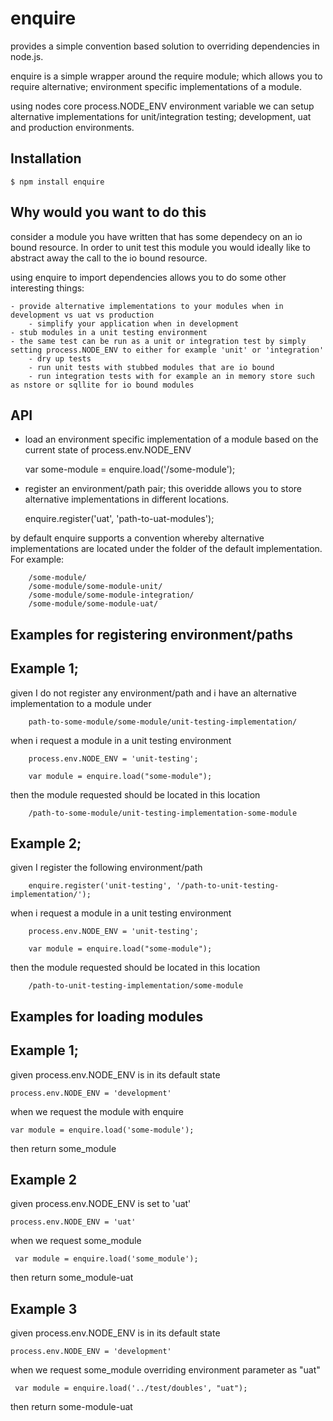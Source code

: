 # enquire

   provides a simple convention based solution to overriding dependencies in node.js.

   enquire is a simple wrapper around the require module; which allows you to require alternative; environment specific implementations of a module.

   using nodes core process.NODE_ENV environment variable we can setup alternative implementations for unit/integration testing; development, uat and production environments.


## Installation

    $ npm install enquire



## Why would you want to do this

   consider a module you have written that has some dependecy on an io bound resource. In order to unit test this module you would ideally like to abstract away the call to the io bound resource.

   using enquire to import dependencies allows you to do some other interesting things:

 	- provide alternative implementations to your modules when in development vs uat vs production
		- simplify your application when in development  
    - stub modules in a unit testing environment
    - the same test can be run as a unit or integration test by simply setting process.NODE_ENV to either for example 'unit' or 'integration'
    	- dry up tests 
        - run unit tests with stubbed modules that are io bound
        - run integration tests with for example an in memory store such as nstore or sqllite for io bound modules
 
## API

   - load an environment specific implementation of a module based on the current state of process.env.NODE_ENV

		var some-module = enquire.load('/some-module');

   - register an environment/path pair; this overidde allows you to store alternative implementations in different locations.

		enquire.register('uat', 'path-to-uat-modules');  


   by default enquire supports a convention whereby alternative implementations are located under the folder of the default implementation. For example:

		/some-module/
		/some-module/some-module-unit/
  		/some-module/some-module-integration/
		/some-module/some-module-uat/
	
		

## Examples for registering environment/paths

## Example 1;

given I do not register any environment/path and i have an alternative implementation to a module under
	
		path-to-some-module/some-module/unit-testing-implementation/

when i request a module in a unit testing environment

		process.env.NODE_ENV = 'unit-testing';
		
		var module = enquire.load("some-module");

then the module requested should be located in this location

		/path-to-some-module/unit-testing-implementation-some-module

## Example 2;
			
given I register the following environment/path

    	enquire.register('unit-testing', '/path-to-unit-testing-implementation/');  

when i request a module in a unit testing environment

		process.env.NODE_ENV = 'unit-testing';
		
		var module = enquire.load("some-module");

then the module requested should be located in this location

		/path-to-unit-testing-implementation/some-module
		
		


## Examples for loading modules

## Example 1;

given process.env.NODE_ENV is in its default state 
    
	process.env.NODE_ENV = 'development'

when we request the module with enquire
 
    var module = enquire.load('some-module');

then return some_module
   

## Example 2

given process.env.NODE_ENV is set to 'uat'

	process.env.NODE_ENV = 'uat'

when we request some_module

     var module = enquire.load('some_module');

then return some_module-uat


## Example 3

given process.env.NODE_ENV is in its default state 

    process.env.NODE_ENV = 'development'

when we request some_module overriding environment parameter as "uat"

     var module = enquire.load('../test/doubles', "uat");

then return some-module-uat

